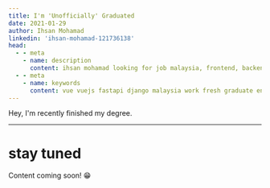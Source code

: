 ```yaml
---
title: I'm 'Unofficially' Graduated
date: 2021-01-29
author: Ihsan Mohamad
linkedin: 'ihsan-mohamad-121736138'
head:
  - - meta
    - name: description
      content: ihsan mohamad looking for job malaysia, frontend, backend or fullstack
  - - meta
    - name: keywords
      content: vue vuejs fastapi django malaysia work fresh graduate entry level junior developer python 
---
```


Hey, I'm recently finished my degree.

---

# stay tuned

Content coming soon!
:grin: